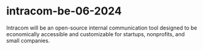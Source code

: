 # intracom-be-06-2024
Intracom will be an open-source internal communication tool designed to be economically accessible and customizable for startups, nonprofits, and small companies.
